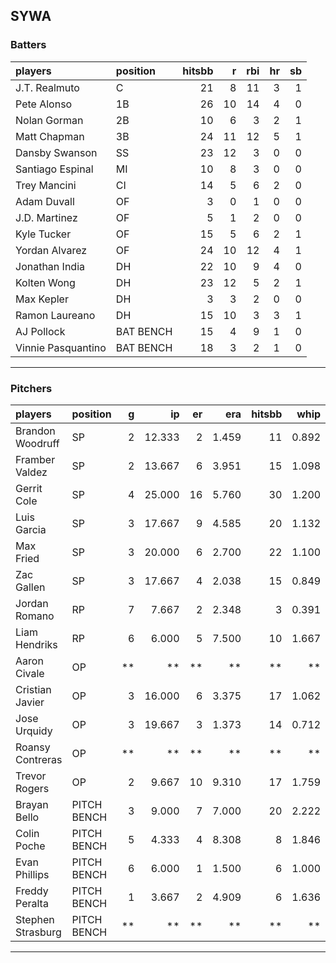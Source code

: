## SYWA

### Batters

 
|players            |position  | hitsbb|  r| rbi| hr| sb| 
|:------------------|:---------|------:|--:|---:|--:|--:| 
|J.T. Realmuto      |C         |     21|  8|  11|  3|  1| 
|Pete Alonso        |1B        |     26| 10|  14|  4|  0| 
|Nolan Gorman       |2B        |     10|  6|   3|  2|  1| 
|Matt Chapman       |3B        |     24| 11|  12|  5|  1| 
|Dansby Swanson     |SS        |     23| 12|   3|  0|  0| 
|Santiago Espinal   |MI        |     10|  8|   3|  0|  0| 
|Trey Mancini       |CI        |     14|  5|   6|  2|  0| 
|Adam Duvall        |OF        |      3|  0|   1|  0|  0| 
|J.D. Martinez      |OF        |      5|  1|   2|  0|  0| 
|Kyle Tucker        |OF        |     15|  5|   6|  2|  1| 
|Yordan Alvarez     |OF        |     24| 10|  12|  4|  1| 
|Jonathan India     |DH        |     22| 10|   9|  4|  0| 
|Kolten Wong        |DH        |     23| 12|   5|  2|  1| 
|Max Kepler         |DH        |      3|  3|   2|  0|  0| 
|Ramon Laureano     |DH        |     15| 10|   3|  3|  1| 
|AJ Pollock         |BAT BENCH |     15|  4|   9|  1|  0| 
|Vinnie Pasquantino |BAT BENCH |     18|  3|   2|  1|  0| 


* * *

### Pitchers

 
|players           |position    |  g|     ip| er|   era| hitsbb|  whip| so|  w| sv| 
|:-----------------|:-----------|--:|------:|--:|-----:|------:|-----:|--:|--:|--:| 
|Brandon Woodruff  |SP          |  2| 12.333|  2| 1.459|     11| 0.892| 17|  2|  0| 
|Framber Valdez    |SP          |  2| 13.667|  6| 3.951|     15| 1.098| 15|  1|  0| 
|Gerrit Cole       |SP          |  4| 25.000| 16| 5.760|     30| 1.200| 35|  1|  0| 
|Luis Garcia       |SP          |  3| 17.667|  9| 4.585|     20| 1.132| 18|  1|  0| 
|Max Fried         |SP          |  3| 20.000|  6| 2.700|     22| 1.100| 17|  1|  0| 
|Zac Gallen        |SP          |  3| 17.667|  4| 2.038|     15| 0.849| 17|  2|  0| 
|Jordan Romano     |RP          |  7|  7.667|  2| 2.348|      3| 0.391|  8|  1|  6| 
|Liam Hendriks     |RP          |  6|  6.000|  5| 7.500|     10| 1.667|  9|  1|  3| 
|Aaron Civale      |OP          | **|     **| **|    **|     **|    **| **| **| **| 
|Cristian Javier   |OP          |  3| 16.000|  6| 3.375|     17| 1.062| 16|  0|  0| 
|Jose Urquidy      |OP          |  3| 19.667|  3| 1.373|     14| 0.712| 16|  2|  0| 
|Roansy Contreras  |OP          | **|     **| **|    **|     **|    **| **| **| **| 
|Trevor Rogers     |OP          |  2|  9.667| 10| 9.310|     17| 1.759|  9|  0|  0| 
|Brayan Bello      |PITCH BENCH |  3|  9.000|  7| 7.000|     20| 2.222|  8|  0|  0| 
|Colin Poche       |PITCH BENCH |  5|  4.333|  4| 8.308|      8| 1.846|  5|  1|  0| 
|Evan Phillips     |PITCH BENCH |  6|  6.000|  1| 1.500|      6| 1.000|  9|  2|  0| 
|Freddy Peralta    |PITCH BENCH |  1|  3.667|  2| 4.909|      6| 1.636|  3|  0|  0| 
|Stephen Strasburg |PITCH BENCH | **|     **| **|    **|     **|    **| **| **| **| 


* * *


